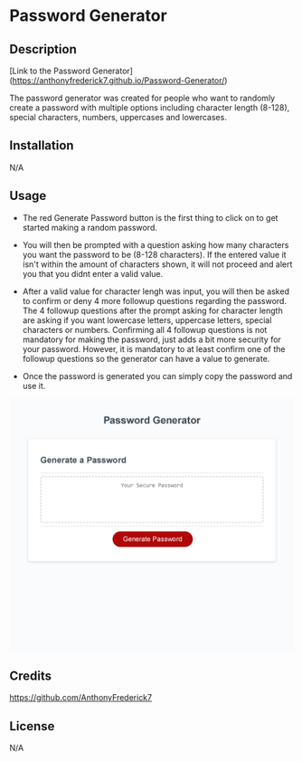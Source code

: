 # Password Generator

## Description

[Link to the Password Generator] (https://anthonyfrederick7.github.io/Password-Generator/)

The password generator was created for people who want to randomly create a password with multiple options including character length (8-128), special characters, numbers, uppercases and lowercases.

## Installation

N/A

## Usage

  - The red Generate Password button is the first thing to click on to get started making a random password.

  - You will then be prompted with a question asking how many characters you want the password to be (8-128 characters). If the entered value it isn't within the amount of characters shown, it will not proceed and alert you that you didnt enter a valid value.

  - After a valid value for character lengh was input, you will then be asked to confirm or deny 4 more followup questions regarding the password. The 4 followup questions after the prompt asking for character length are asking if you want lowercase letters, uppercase letters, special characters or numbers. Confirming all 4 followup questions is not mandatory for making the password, just adds a bit more security for your password. However, it is mandatory to at least confirm one of the followup questions so the generator can have a value to generate. 

  - Once the password is generated you can simply copy the password and use it. 

![Image of website](/Develop/Password_Generator.png)

## Credits

https://github.com/AnthonyFrederick7

## License

N/A
